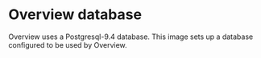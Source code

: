 
Overview database
=================

Overview uses a Postgresql-9.4 database. This image sets up a database configured to be used by Overview.

